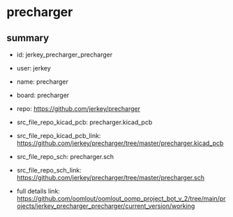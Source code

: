 # precharger
 
## summary 
* id: jerkey_precharger_precharger
* user: jerkey
* name: precharger
* board: precharger
* repo: https://github.com/jerkey/precharger
* src_file_repo_kicad_pcb: precharger.kicad_pcb
* src_file_repo_kicad_pcb_link: https://github.com/jerkey/precharger/tree/master/precharger.kicad_pcb


* src_file_repo_sch: precharger.sch
* src_file_repo_sch_link: https://github.com/jerkey/precharger/tree/master/precharger.sch
* full details link: https://github.com/oomlout/oomlout_oomp_project_bot_v_2/tree/main/projects/jerkey_precharger_precharger/current_version/working  







